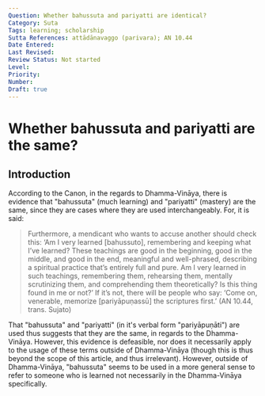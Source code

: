```yaml
---
Question: Whether bahussuta and pariyatti are identical?
Category: Suta
Tags: learning; scholarship
Sutta References: attādānavaggo (parivara); AN 10.44
Date Entered:
Last Revised:
Review Status: Not started
Level:
Priority:
Number:
Draft: true
---
```


# Whether bahussuta and pariyatti are the same?

## Introduction

According to the Canon, in the regards to Dhamma-Vināya, there is evidence that "bahussuta" (much learning) and "pariyatti" (mastery) are the same, since they are cases where they are used interchangeably. For, it is said:

>Furthermore, a mendicant who wants to accuse another should check this: ‘Am I very learned [bahussuto], remembering and keeping what I’ve learned? These teachings are good in the beginning, good in the middle, and good in the end, meaningful and well-phrased, describing a spiritual practice that’s entirely full and pure. Am I very learned in such teachings, remembering them, rehearsing them, mentally scrutinizing them, and comprehending them theoretically? Is this thing found in me or not?’ If it’s not, there will be people who say: ‘Come on, venerable, memorize [pariyāpuṇassū] the scriptures first.’ (AN 10.44, trans. Sujato) <!-- proper citation -->

That "bahussuta" and "pariyatti" (in it's verbal form "pariyāpuṇāti") are used thus suggests that they are the same, in regards to the Dhamma-Vināya. However, this evidence is defeasible, nor does it necessarily apply to the usage of these terms outside of Dhamma-Vināya (though this is thus beyond the scope of this article, and thus irrelevant). However, outside of Dhamma-Vināya, "bahussuta" seems to be used in a more general sense to refer to someone who is learned not necessarily in the Dhamma-Vināya specifically.<!-- citation -->



